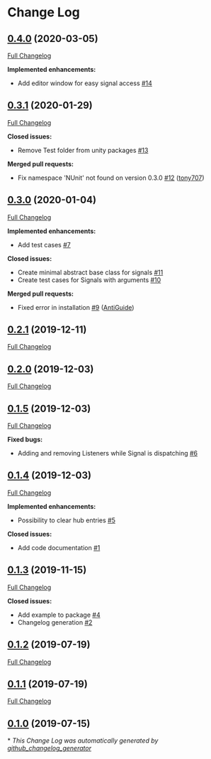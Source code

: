 # Change Log

## [0.4.0](https://github.com/supyrb/signals/tree/0.4.0) (2020-03-05)
[Full Changelog](https://github.com/supyrb/signals/compare/0.3.1...0.4.0)

**Implemented enhancements:**

- Add editor window for easy signal access [\#14](https://github.com/supyrb/signals/issues/14)

## [0.3.1](https://github.com/supyrb/signals/tree/0.3.1) (2020-01-29)
[Full Changelog](https://github.com/supyrb/signals/compare/0.3.0...0.3.1)

**Closed issues:**

- Remove Test folder from unity packages [\#13](https://github.com/supyrb/signals/issues/13)

**Merged pull requests:**

- Fix namespace 'NUnit' not found on version 0.3.0 [\#12](https://github.com/supyrb/signals/pull/12) ([tony707](https://github.com/tony707))

## [0.3.0](https://github.com/supyrb/signals/tree/0.3.0) (2020-01-04)
[Full Changelog](https://github.com/supyrb/signals/compare/0.2.1...0.3.0)

**Implemented enhancements:**

- Add test cases [\#7](https://github.com/supyrb/signals/issues/7)

**Closed issues:**

- Create minimal abstract base class for signals [\#11](https://github.com/supyrb/signals/issues/11)
- Create test cases for Signals with arguments [\#10](https://github.com/supyrb/signals/issues/10)

**Merged pull requests:**

- Fixed error in installation [\#9](https://github.com/supyrb/signals/pull/9) ([AntiGuide](https://github.com/AntiGuide))

## [0.2.1](https://github.com/supyrb/signals/tree/0.2.1) (2019-12-11)
[Full Changelog](https://github.com/supyrb/signals/compare/0.2.0...0.2.1)

## [0.2.0](https://github.com/supyrb/signals/tree/0.2.0) (2019-12-03)
[Full Changelog](https://github.com/supyrb/signals/compare/0.1.5...0.2.0)

## [0.1.5](https://github.com/supyrb/signals/tree/0.1.5) (2019-12-03)
[Full Changelog](https://github.com/supyrb/signals/compare/0.1.4...0.1.5)

**Fixed bugs:**

- Adding and removing Listeners while Signal is dispatching [\#6](https://github.com/supyrb/signals/issues/6)

## [0.1.4](https://github.com/supyrb/signals/tree/0.1.4) (2019-12-03)
[Full Changelog](https://github.com/supyrb/signals/compare/0.1.3...0.1.4)

**Implemented enhancements:**

- Possibility to clear hub entries [\#5](https://github.com/supyrb/signals/issues/5)

**Closed issues:**

- Add code documentation [\#1](https://github.com/supyrb/signals/issues/1)

## [0.1.3](https://github.com/supyrb/signals/tree/0.1.3) (2019-11-15)
[Full Changelog](https://github.com/supyrb/signals/compare/0.1.2...0.1.3)

**Closed issues:**

- Add example to package [\#4](https://github.com/supyrb/signals/issues/4)
- Changelog generation [\#2](https://github.com/supyrb/signals/issues/2)

## [0.1.2](https://github.com/supyrb/signals/tree/0.1.2) (2019-07-19)
[Full Changelog](https://github.com/supyrb/signals/compare/0.1.1...0.1.2)

## [0.1.1](https://github.com/supyrb/signals/tree/0.1.1) (2019-07-19)
[Full Changelog](https://github.com/supyrb/signals/compare/0.1.0...0.1.1)

## [0.1.0](https://github.com/supyrb/signals/tree/0.1.0) (2019-07-15)


\* *This Change Log was automatically generated by [github_changelog_generator](https://github.com/skywinder/Github-Changelog-Generator)*